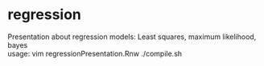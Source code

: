 regression
==========

Presentation about regression models: Least squares, maximum likelihood, bayes  
usage:
    vim regressionPresentation.Rnw
    ./compile.sh
